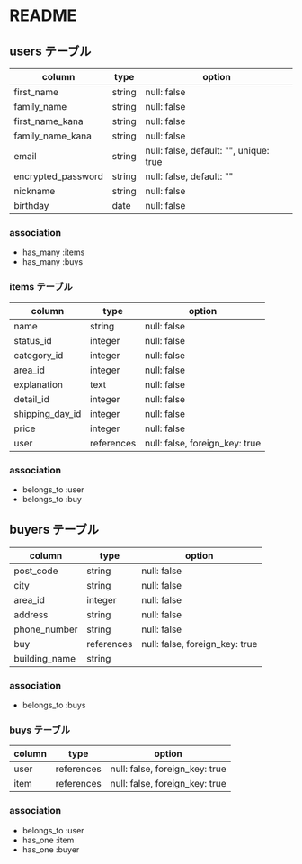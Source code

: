 # README

## users テーブル

| column               | type     | option                                 |
| ---------------------| ---------| ---------------------------------------|
| first_name           | string   | null: false                            |
| family_name          | string   | null: false                            |
| first_name_kana      | string   | null: false                            |
| family_name_kana     | string   | null: false                            |
| email                | string   | null: false, default: "", unique: true |
| encrypted_password   | string   | null: false, default: ""               |
| nickname             | string   | null: false                            |
| birthday             | date     | null: false                            |

### association

- has_many :items
- has_many :buys

### items テーブル

| column               | type           | option                         |
| ---------------------| -------------- | ------------------------------ |
| name                 | string         | null: false                    |
| status_id            | integer        | null: false                    |
| category_id          | integer        | null: false                    |
| area_id              | integer        | null: false                    |
| explanation          | text           | null: false                    |
| detail_id            | integer        | null: false                    |
| shipping_day_id      | integer        | null: false                    |
| price                | integer        | null: false                    |
| user                 | references     | null: false, foreign_key: true |

### association

- belongs_to :user
- belongs_to :buy

## buyers テーブル

| column               | type           | option                         |
| ---------------------| -------------- | ------------------------------ |
| post_code            | string         | null: false                    |
| city                 | string         | null: false                    |
| area_id              | integer        | null: false                    |
| address              | string         | null: false                    |
| phone_number         | string         | null: false                    |
| buy                  | references     | null: false, foreign_key: true |
| building_name        | string         |                                |

### association

- belongs_to :buys

### buys テーブル

| column               | type           | option                         |
| ---------------------| -------------- | ------------------------------ |
| user                 | references     | null: false, foreign_key: true |
| item                 | references     | null: false, foreign_key: true |

### association

- belongs_to :user
- has_one :item
- has_one :buyer